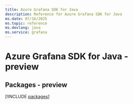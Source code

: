 ```yaml
---
title: Azure Grafana SDK for Java
description: Reference for Azure Grafana SDK for Java
ms.date: 07/16/2025
ms.topic: reference
ms.devlang: java
ms.service: grafana
---
```

# Azure Grafana SDK for Java - preview
## Packages - preview
[!INCLUDE [packages](grafana-index.md)]